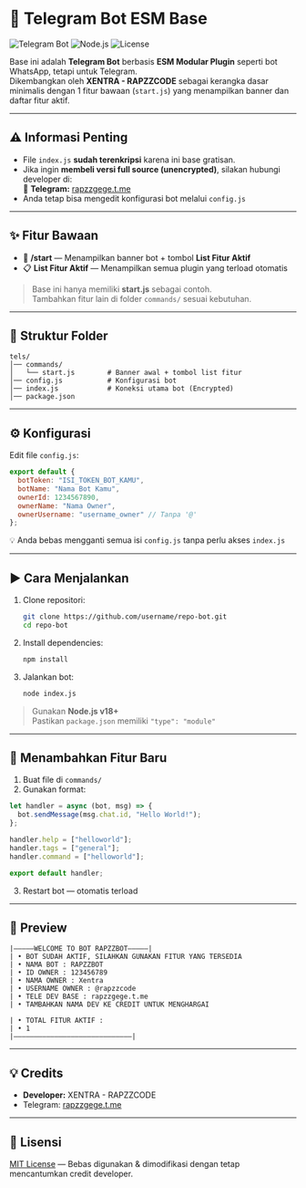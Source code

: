 # 🤖 Telegram Bot ESM Base

![Telegram Bot](https://img.shields.io/badge/Telegram-Bot-blue?logo=telegram)
![Node.js](https://img.shields.io/badge/Node.js-%3E=18-green?logo=node.js)
![License](https://img.shields.io/badge/License-MIT-yellow)

Base ini adalah **Telegram Bot** berbasis **ESM Modular Plugin** seperti bot WhatsApp, tetapi untuk Telegram.  
Dikembangkan oleh **XENTRA - RAPZZCODE** sebagai kerangka dasar minimalis dengan 1 fitur bawaan (`start.js`) yang menampilkan banner dan daftar fitur aktif.

---

## ⚠️ Informasi Penting
- File `index.js` **sudah terenkripsi** karena ini base gratisan.
- Jika ingin **membeli versi full source (unencrypted)**, silakan hubungi developer di:  
  📩 **Telegram:** [rapzzgege.t.me](https://t.me/rapzzgege)
- Anda tetap bisa mengedit konfigurasi bot melalui `config.js`

---

## ✨ Fitur Bawaan
- 📜 **/start** — Menampilkan banner bot + tombol **List Fitur Aktif**
- 📋 **List Fitur Aktif** — Menampilkan semua plugin yang terload otomatis

> Base ini hanya memiliki **start.js** sebagai contoh.  
> Tambahkan fitur lain di folder `commands/` sesuai kebutuhan.

---

## 📂 Struktur Folder
```
tels/
│── commands/
│   └── start.js        # Banner awal + tombol list fitur
│── config.js           # Konfigurasi bot
│── index.js            # Koneksi utama bot (Encrypted)
│── package.json
```

---

## ⚙️ Konfigurasi
Edit file `config.js`:
```js
export default {
  botToken: "ISI_TOKEN_BOT_KAMU",
  botName: "Nama Bot Kamu",
  ownerId: 1234567890,
  ownerName: "Nama Owner",
  ownerUsername: "username_owner" // Tanpa '@'
};
```
💡 Anda bebas mengganti semua isi `config.js` tanpa perlu akses `index.js`

---

## ▶️ Cara Menjalankan
1. Clone repositori:
   ```bash
   git clone https://github.com/username/repo-bot.git
   cd repo-bot
   ```
2. Install dependencies:
   ```bash
   npm install
   ```
3. Jalankan bot:
   ```bash
   node index.js
   ```

> Gunakan **Node.js v18+**  
> Pastikan `package.json` memiliki `"type": "module"`

---

## 📜 Menambahkan Fitur Baru
1. Buat file di `commands/`  
2. Gunakan format:
```js
let handler = async (bot, msg) => {
  bot.sendMessage(msg.chat.id, "Hello World!");
};

handler.help = ["helloworld"];
handler.tags = ["general"];
handler.command = ["helloworld"];

export default handler;
```
3. Restart bot — otomatis terload

---

## 📸 Preview
```
|—————WELCOME TO BOT RAPZZBOT—————|
| • BOT SUDAH AKTIF, SILAHKAN GUNAKAN FITUR YANG TERSEDIA
| • NAMA BOT : RAPZZBOT
| • ID OWNER : 123456789
| • NAMA OWNER : Xentra
| • USERNAME OWNER : @rapzzcode
| • TELE DEV BASE : rapzzgege.t.me
| • TAMBAHKAN NAMA DEV KE CREDIT UNTUK MENGHARGAI

| • TOTAL FITUR AKTIF :
| • 1
|—————————————————————————————|
```

---

## 💡 Credits
- **Developer:** XENTRA - RAPZZCODE  
- Telegram: [rapzzgege.t.me](https://t.me/rapzzgege)

---

## 📄 Lisensi
[MIT License](LICENSE) — Bebas digunakan & dimodifikasi dengan tetap mencantumkan credit developer.
